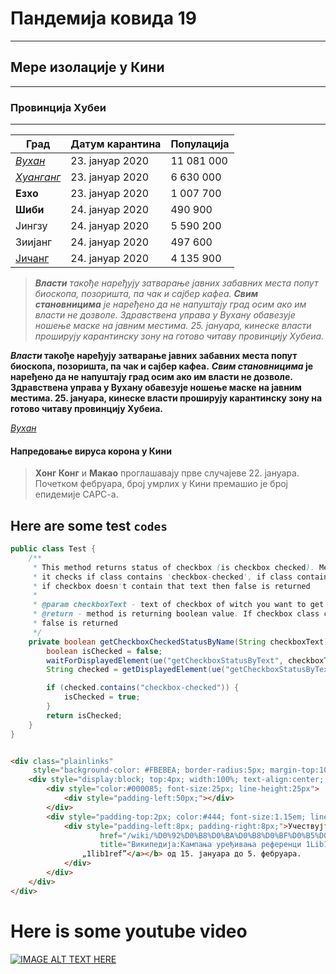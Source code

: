 # Пандемија ковида 19

---
## Мере изолације у Кини

___
### Провинција Хубеи

***

[Јичанг]: https://sr.wikipedia.org/wiki/%D0%88%D0%B8%D1%87%D0%B0%D0%BD%D0%B3

Град |	Датум карантина |	Популација
--- | --- | ---
[*Вухан*](https://sr.wikipedia.org/wiki/%D0%92%D1%83%D1%85%D0%B0%D0%BD) |	23. јануар 2020 |	11 081 000
[_Хуанганг_](https://sr.wikipedia.org/wiki/%D0%A5%D1%83%D0%B0%D0%BD%D0%B3%D0%B0%D0%BD%D0%B3 "Хуанганг") |	23. јануар 2020 |	6 630 000
**Eзхо** |	23. јануар 2020	| 1 007 700
__Шиби__ |	24. јануар 2020	| 490 900
Јингзу |	24. јануар 2020	| 5 590 200
Зиијанг |	24. јануар 2020	| 497 600
[Јичанг] |	24. јануар 2020	| 4 135 900

> *__Власти__ такође наређују затварање јавних забавних места попут биоскопа, позоришта, па чак и сајбер кафеа.* 
> _**Свим становницима** је наређено да не напуштају град осим ако им власти не дозволе. Здравствена управа у Вухану обавезује ношење маске на јавним местима. 25. јануара, кинеске власти проширују карантинску зону на готово читаву провинцију Хубеиа._

**_Власти_ такође наређују затварање јавних забавних места попут биоскопа, позоришта, па чак и сајбер кафеа.**
__*Свим становницима* је наређено да не напуштају град осим ако им власти не дозволе. Здравствена управа у Вухану обавезује ношење маске на јавним местима. 25. јануара, кинеске власти проширују карантинску зону на готово читаву провинцију Хубеиа.__

[*Вухан*](https://sr.wikipedia.org/wiki/%D0%92%D1%83%D1%85%D0%B0%D0%BD)

#### Напредовање вируса корона у Кини

> **Хонг Конг** и __Макао__ проглашавају прве случајеве 22. јануара. Почетком фебруара, број умрлих у Кини премашио је број епидемије САРС-а.

Here are some test `codes`
-------------------------

```java
public class Test {
    /**
     * This method returns status of checkbox (is checkbox checked). Method finds element by checkbox text and gets class of that element, after that
     * it checks if class contains 'checkbox-checked', if class contains that text then checkbox is selected and true value is return
     * if checkbox doesn't contain that text then false is returned
     *
     * @param checkboxText - text of checkbox of witch you want to get status (e.g. "Read Only")
     * @return - method is returning boolean value. If checkbox class contains "checkbox-checked" then true is returned in other case
     * false is returned
     */
    private boolean getCheckboxCheckedStatusByName(String checkboxText) {
        boolean isChecked = false;
        waitForDisplayedElement(ue("getCheckboxStatusByText", checkboxText));
        String checked = getDisplayedElement(ue("getCheckboxStatusByText", checkboxText)).getAttribute("class");

        if (checked.contains("checkbox-checked")) {
            isChecked = true;
        }
        return isChecked;
    }
}
```

```html

<div class="plainlinks"
     style="background-color: #FBEBEA; border-radius:5px; margin-top:10px; position:relative; border: 1px solid #aaa; font-family: 'Helvetica', 'Arial', sans-serif; line-height: 18px; box-shadow: 0 1px 1px rgba( 0, 0, 0, 0.15 ); overflow:hidden;">
    <div style="display:block; top:4px; width:100%; text-align:center;;">
        <div style="color:#000085; font-size:25px; line-height:25px">
            <div style="padding-left:50px;"></div>
        </div>
        <div style="padding-top:2px; color:#444; font-size:1.15em; line-height:1.5;">
            <div style="padding-left:8px; padding-right:8px;">Учествујте у <b><a
                    href="/wiki/%D0%92%D0%B8%D0%BA%D0%B8%D0%BF%D0%B5%D0%B4%D0%B8%D1%98%D0%B0:%D0%9A%D0%B0%D0%BC%D0%BF%D0%B0%D1%9A%D0%B0_%D1%83%D1%80%D0%B5%D1%92%D0%B8%D0%B2%D0%B0%D1%9A%D0%B0_%D1%80%D0%B5%D1%84%D0%B5%D1%80%D0%B5%D0%BD%D1%86%D0%B8_1Lib1Ref_2021"
                    title="Википедија:Кампања уређивања референци 1Lib1Ref 2021">Кампањи уређивања референци
                „1lib1ref”</a></b> од 15. јануара до 5. фебруара.
            </div>
        </div>
    </div>
</div>
```

Here is some youtube video
==========================


[![IMAGE ALT TEXT HERE](https://img.youtube.com/vi/odgfmivaKjA.jpg)](https://www.youtube.com/watch?v=odgfmivaKjA&ab_channel=JohnnyProblem)



